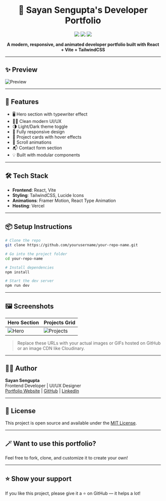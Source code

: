 <h1 align="center">🌌 Sayan Sengupta's Developer Portfolio</h1>

<p align="center">
  <img src="https://img.shields.io/badge/Made%20with-React-blue?style=flat-square" />
  <img src="https://img.shields.io/badge/Powered%20by-Vite-purple?style=flat-square" />
  <img src="https://img.shields.io/badge/Styled%20with-TailwindCSS-38bdf8?style=flat-square" />
</p>

<p align="center">
  <b>A modern, responsive, and animated developer portfolio built with React + Vite + TailwindCSS</b>
</p>

---

## ✨ Preview

![Preview](https://github.com/yourusername/your-repo-name/assets/preview.gif) <!-- Replace with your actual preview GIF -->

---

## 🚀 Features

- 🖥️ Hero section with typewriter effect
- 🧑‍🎨 Clean modern UI/UX
- 🌗 Light/Dark theme toggle
- 📱 Fully responsive design
- 🧩 Project cards with hover effects
- 🎯 Scroll animations
- 📬 Contact form section
- 💡 Built with modular components

---

## 🛠️ Tech Stack

- **Frontend**: React, Vite
- **Styling**: TailwindCSS, Lucide Icons
- **Animations**: Framer Motion, React Type Animation
- **Hosting**: Vercel

---

## 📦 Setup Instructions

```bash
# Clone the repo
git clone https://github.com/yourusername/your-repo-name.git

# Go into the project folder
cd your-repo-name

# Install dependencies
npm install

# Start the dev server
npm run dev
```

---

## 🖼️ Screenshots

| Hero Section | Projects Grid |
|--------------|---------------|
| ![Hero](https://github.com/yourusername/your-repo-name/assets/hero.png) | ![Projects](https://github.com/yourusername/your-repo-name/assets/projects.png) |

> Replace these URLs with your actual images or GIFs hosted on GitHub or an image CDN like Cloudinary.

---

## 🧑‍💻 Author

**Sayan Sengupta**  
Frontend Developer | UI/UX Designer  
[Portfolio Website](https://sayan-portfolio.vercel.app) | [GitHub](https://github.com/sayan-sengupta) | [LinkedIn](https://linkedin.com/in/sayan-sengupta)

---

## 📄 License

This project is open source and available under the [MIT License](LICENSE).

---

## 🪄 Want to use this portfolio?

Feel free to fork, clone, and customize it to create your own!

---

## ⭐️ Show your support

If you like this project, please give it a ⭐️ on GitHub — it helps a lot!
